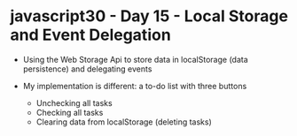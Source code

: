 # javascript30 - Day 15 - Local Storage and Event Delegation

* Using the Web Storage Api to store data in localStorage (data persistence) and delegating events

* My implementation is different: a to-do list with three buttons 
    * Unchecking all tasks
    * Checking all tasks
    * Clearing data from localStorage (deleting tasks)